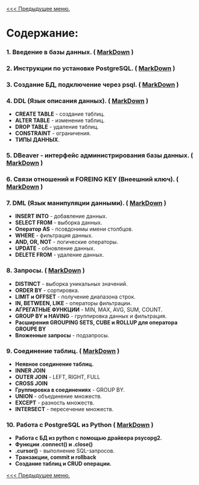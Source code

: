 [<<< Предыдущее меню.](..%2F..%2FDataBase_info.md)

# Содержание:

### 1. Введение в базы данных. ( [MarkDown](/study_materials/DataBase/PostgreSQL/Netology/materials/Netology_PostgreSQL.md) )

### 2. Инструкции по установке PostgreSQL. ( [MarkDown](/study_materials/DataBase/PostgreSQL/Netology/materials/Netology_PostgreSQL_install.md) )

### 3. Создание БД, подключение через psql. ( [MarkDown](/study_materials/DataBase/PostgreSQL/Netology/materials/creatdb_and_connect_psql.md) )

### 4. DDL (Язык описания данных). ( [MarkDown](/study_materials/DataBase/PostgreSQL/Netology/materials/Data_Definition_Language.md) )

* **CREATE TABLE** - создание таблиц.
* **ALTER TABLE** - изменение таблиц.
* **DROP TABLE** - удаление таблиц.
* **CONSTRAINT** - ограничения.
* **ТИПЫ ДАННЫХ**. 

### 5. DBeaver -  интерфейс администрирования базы данных. ( [MarkDown](/study_materials/DataBase/PostgreSQL/Netology/materials/DBeaver.md) )

### 6. Связи отношений и FOREING KEY (Внеешний ключ). ( [MarkDown](/study_materials/DataBase/PostgreSQL/Netology/materials/Relation_and_foreignkey.md) )

### 7. DML (Язык манипуляции данными). ( [MarkDown](/study_materials/DataBase/PostgreSQL/Netology/materials/Data_Manipulation_Language.md) )

* **INSERT INTO** - добавление данных.
* **SELECT FROM** - выборка данных.
* **Оператор AS** - псовдонимы имени столбцов.
* **WHERE** - фильтрация данных.
* **AND, OR, NOT** - логические операторы.
* **UPDATE** - обновление данных.
* **DELETE FROM** - удаление данных.

### 8. Запросы. ( [MarkDown](/study_materials/DataBase/PostgreSQL/Netology/materials/requests_to_DataBase.md) )

* **DISTINCT**  - выборка уникальных значений.
* **ORDER BY** - сортировка.
* **LIMIT и OFFSET** - получение диапазона строк.
* **IN, BETWEEN, LIKE** - операторы фильтрации.
* **АГРЕГАТНЫЕ ФУНКЦИИ** - MIN, MAX, AVG, SUM, COUNT.
* **GROUP BY и HAVING** - группировка данных и фильтрация.
* **Расширения GROUPING SETS, CUBE и ROLLUP для оператора GROUPE BY**
* **Вложенные запросы** - подзапросы.

### 9. Соединение таблиц. ( [MarkDown](/study_materials/DataBase/PostgreSQL/Netology/materials/Joins.md) )

* **Неявное соединение таблиц.**
* **INNER JOIN**
* **OUTER JOIN** - LEFT, RIGHT, FULL
* **CROSS JOIN**
* **Группировка в соединениях** - GROUP BY.
* **UNION** - объединение множеств.
* **EXCEPT**  - разность множеств.
* **INTERSECT** - пересечение множеств.

### 10. Работа с PostgreSQL из Python ( [MarkDown](/study_materials/DataBase/PostgreSQL/Netology/materials/_PostgreSQL_and_Python.md) )

* **Работа с БД из python с помощью драйвера psycopg2.**
* **Функции .connect() и .close()**
* **.cursor()** - выполнение SQL-запросов.
* **Tранзакции, commit и rollback**
* **Создание таблиц и CRUD операции.**

[<<< Предыдущее меню.](..%2F..%2FDataBase_info.md)